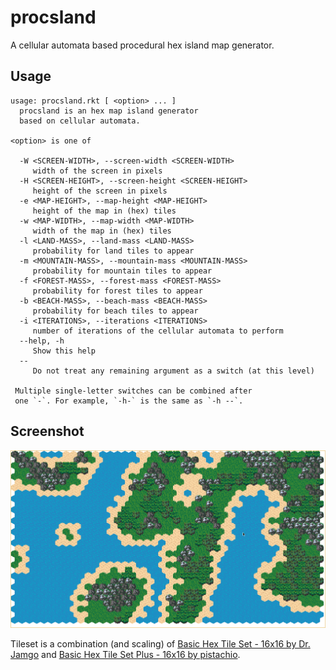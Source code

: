 procsland
===========
A cellular automata based procedural hex island map generator.

## Usage
```
usage: procsland.rkt [ <option> ... ]
  procsland is an hex map island generator
  based on cellular automata.

<option> is one of

  -W <SCREEN-WIDTH>, --screen-width <SCREEN-WIDTH>
     width of the screen in pixels
  -H <SCREEN-HEIGHT>, --screen-height <SCREEN-HEIGHT>
     height of the screen in pixels
  -e <MAP-HEIGHT>, --map-height <MAP-HEIGHT>
     height of the map in (hex) tiles
  -w <MAP-WIDTH>, --map-width <MAP-WIDTH>
     width of the map in (hex) tiles
  -l <LAND-MASS>, --land-mass <LAND-MASS>
     probability for land tiles to appear
  -m <MOUNTAIN-MASS>, --mountain-mass <MOUNTAIN-MASS>
     probability for mountain tiles to appear
  -f <FOREST-MASS>, --forest-mass <FOREST-MASS>
     probability for forest tiles to appear
  -b <BEACH-MASS>, --beach-mass <BEACH-MASS>
     probability for beach tiles to appear
  -i <ITERATIONS>, --iterations <ITERATIONS>
     number of iterations of the cellular automata to perform
  --help, -h
     Show this help
  --
     Do not treat any remaining argument as a switch (at this level)

 Multiple single-letter switches can be combined after
 one `-`. For example, `-h-` is the same as `-h --`.
```
## Screenshot

![screenshot of procsland in action](images/screenshot.png)

Tileset is a combination (and scaling) of [Basic Hex Tile Set - 16x16 by Dr. Jamgo](https://opengameart.org/content/basic-hex-tile-set-16x16) and [Basic Hex Tile Set Plus - 16x16 by pistachio](https://opengameart.org/content/basic-hex-tile-set-plus-16x16).

